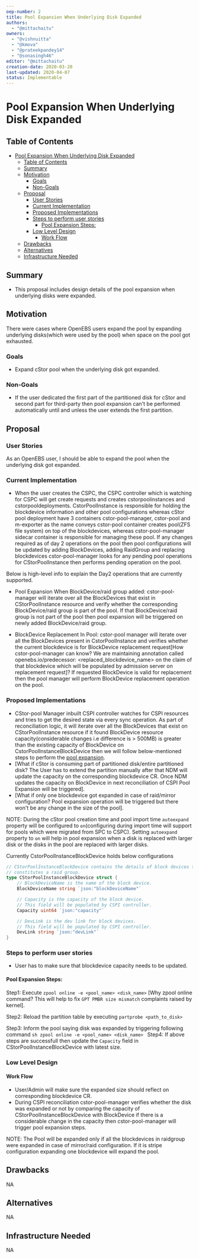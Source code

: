 ```yaml
---
oep-number: 2
title: Pool Expansion When Underlying Disk Expanded
authors:
  - "@mittachaitu"
owners:
  - "@vishnuitta"
  - "@kmova"
  - "@prateekpandey14"
  - "@sonasingh46"
editor: "@mittachaitu"
creation-date: 2020-03-20
last-updated: 2020-04-07
status: Implementable
---
```


# Pool Expansion When Underlying Disk Expanded

## Table of Contents

- [Pool Expansion When Underlying Disk Expanded](#pool-expansion-when-underlying-disk-expanded)
	- [Table of Contents](#table-of-contents)
	- [Summary](#summary)
	- [Motivation](#motivation)
		- [Goals](#goals)
		- [Non-Goals](#non-goals)
	- [Proposal](#proposal)
		- [User Stories](#user-stories)
		- [Current Implementation](#current-implementation)
		- [Proposed Implementations](#proposed-implementations)
		- [Steps to perform user stories](#steps-to-perform-user-stories)
			- [Pool Expansion Steps:](#pool-expansion-steps)
		- [Low Level Design](#low-level-design)
			- [Work Flow](#work-flow)
	- [Drawbacks](#drawbacks)
	- [Alternatives](#alternatives)
	- [Infrastructure Needed](#infrastructure-needed)

## Summary

- This proposal includes design details of the pool expansion when underlying disks were expanded.

## Motivation

There were cases where OpenEBS users expand the pool by expanding underlying disks(which were used by the pool) when space on the pool got exhausted.

### Goals

- Expand cStor pool when the underlying disk got expanded.

### Non-Goals

- If the user dedicated the first part of the partitioned disk for cStor and second part for third-party then pool expansion can't be performed automatically until and unless the user extends the first partition.

## Proposal

### User Stories

As an OpenEBS user, I should be able to expand the pool when the underlying disk got expanded.

### Current Implementation

- When the user creates the CSPC, the CSPC controller which is watching for CSPC will get create requests and creates cstorpoolinstances and cstorpooldeployments. CstorPoolInstance is responsible for holding the blockdevice information and other pool configurations whereas cStor pool deployment have 3 containers cstor-pool-manager, cstor-pool and m-exporter as the name conveys cstor-pool container creates pool(ZFS file system) on top of the blockdevices, whereas cstor-pool-manager sidecar container is responsible for managing these pool. If any changes required as of day 2 operations on the pool then pool configurations will be updated by adding BlockDevices, adding RaidGroup and replacing blockdevices cstor-pool-manager looks for any pending pool operations for CStorPoolInstance then performs pending operation on the pool.

Below is high-level info to explain the Day2 operations that are currently supported.

- Pool Expansion When BlockDevice/raid group added:
	cstor-pool-manager will iterate over all the BlockDevices that exist in CStorPoolInstance resource and verify whether the corresponding BlockDevice/raid group is part of the pool. If that BlockDevice/raid group is not part of the pool then pool expansion will be triggered on newly added BlockDevice/raid group.

- BlockDevice Replacement In Pool:
    cstor-pool manager will iterate over all the BlockDevices present in CstorPoolInstance and verifies whether the current blockdevice is for BlockDevice replacement request[How cstor-pool-manager can know? We are maintaining annotation called openebs.io/predecessor: <replaced_blockdevice_name> on the claim of that blockdevice which will be populated by admission server on replacement request]? If requested BlockDevice is valid for replacement then the pool manager will perform BlockDevice replacement operation on the pool.

### Proposed Implementations

- CStor-pool Manager inbuilt CSPI controller watches for CSPI resources and tries to get the desired state via every sync operation. As part of reconciliation logic, it will iterate over all the BlockDevices that exist on CStorPoolInstance resource if it found BlockDevice resource capacity(considerable changes i.e difference is > 500MB) is greater than the existing capacity of BlockDevice on CstorPoolInstanceBlockDevice then we will follow below-mentioned steps to perform the [pool expansion](#Pool_Expansion_Steps).
- [What if cStor is consuming part of partitioned disk/entire partitioned disk? The User has to extend the partition manually after that NDM will update the capacity on the corresponding blockdevice CR. Once NDM updates the capacity on BlockDevice in next reconciliation of CSPI Pool Expansion will be triggered].
- [What if only one blockdevice got expanded in case of raid/mirror configuration? Pool expansion operation will be triggered but there won't be any change in the size of the pool].

NOTE: During the cStor pool creation time and pool import time `autoexpand` property will be configured to `on`(configuring during import time will support for pools which were migrated from SPC to CSPC). Setting `autoexpand` property to `on` will help in pool expansion when a disk is replaced with larger disk or the disks in the pool are replaced with larger disks.

Currently CstorPoolInstanceBlockDevice holds below configurations 
```go
// CStorPoolInstanceBlockDevice contains the details of block devices that
// constitutes a raid group.
type CStorPoolInstanceBlockDevice struct {
	// BlockDeviceName is the name of the block device.
	BlockDeviceName string `json:"blockDeviceName"`

	// Capacity is the capacity of the block device.
    // This field will be populated by CSPI controller.
	Capacity uint64 `json:"capacity"`

	// DevLink is the dev link for block devices.
    // This field will be populated by CSPI controller.
	DevLink string `json:"devLink"`
}
```

### Steps to perform user stories

- User has to make sure that blockdevice capacity needs to be updated.

#### Pool Expansion Steps:

Step1: Execute `zpool online -e <pool_name> <disk_name>` [Why zpool online command? This will help to fix `GPT PMBR size mismatch` complaints raised by kernel].

Step2: Reload the partition table by executing `partprobe <path_to_disk>`

Step3: Inform the pool saying disk was expanded by triggering following command
       ```sh
       zpool online -e <pool_name> <disk_name>
       ```
Step4: If above steps are successfull then update the `Capacity` field in CStorPoolInstanceBlockDevice with latest size.

### Low Level Design

#### Work Flow

- User/Admin will make sure the expanded size should reflect on corresponding blockdevice CR.
- During CSPI reconciliation cstor-pool-manager verifies whether the disk was expanded or not by comparing the capacity of CStorPoolInstanceBlockDevice with BlockDevice if there is a considerable change in the capacity then cstor-pool-manager will trigger pool expansion steps.

NOTE: The Pool will be expanded only if all the blockdevices in raidgroup were expanded in case of mirror/raid configuration. If it is stripe configuration expanding one blockdevice will expand the pool.

## Drawbacks

NA

## Alternatives

NA

## Infrastructure Needed

NA
